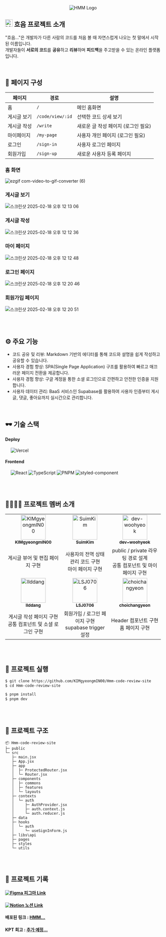<div align="center">
  <img src="https://github.com/user-attachments/assets/f5c679b0-49d7-4a62-9762-e745bc6f4b85" alt="HMM Logo" />
</div>

## <img width="24px" src="https://github.com/user-attachments/assets/9804ceee-d162-4f0e-b2cb-d5b1e32430f0" alt="HMM Logo" /> 흐음 프로젝트 소개

"흐음..."은 개발자가 다른 사람의 코드를 처음 볼 때 자연스럽게 나오는 첫 말에서 시작된 이름입니다. <br/>
개발자들이 **서로의 코드**를 **공유**하고 **리뷰**하며 **피드백**을 주고받을 수 있는 온라인 플랫폼입니다.

<br/>

## 📑 페이지 구성
| 페이지 | 경로 | 설명 |
| --- | --- | --- |
| 홈 | `/` | 메인 홈화면 |
| 게시글 보기 | `/code/view/:id` | 선택한 코드 상세 보기 |
| 게시글 작성 | `/write` | 새로운 글 작성 페이지 (로그인 필요) |
| 마이페이지 | `/my-page` | 사용자 개인 페이지 (로그인 필요) |
| 로그인 | `/sign-in` | 사용자 로그인 페이지 |
| 회원가입 | `/sign-up` | 새로운 사용자 등록 페이지 |

### 홈 화면
![ezgif com-video-to-gif-converter (6)](https://github.com/user-attachments/assets/a1799232-f51d-4d7c-bade-162485276624)

### 게시글 보기
![스크린샷 2025-02-18 오후 12 13 06](https://github.com/user-attachments/assets/6df81a84-eeb4-4727-8c59-62f50ff25998)

### 게시글 작성
![스크린샷 2025-02-18 오후 12 12 36](https://github.com/user-attachments/assets/dc20ebeb-82e2-4c6f-bb3f-af8ba1ab451f)

### 마이 페이지
![스크린샷 2025-02-18 오후 12 12 48](https://github.com/user-attachments/assets/cbfecb6d-4884-4e83-9e39-46fe7f5274cd)

### 로그인 페이지
![스크린샷 2025-02-18 오후 12 20 46](https://github.com/user-attachments/assets/3f10812b-84dc-43e5-af2e-be3ab32d92f4)

### 회원가입 페이지
![스크린샷 2025-02-18 오후 12 20 51](https://github.com/user-attachments/assets/c2386e26-cbd9-47be-a555-bd95a86b4652)


<br/>
<br/>

## ⚙ 주요 기능

- 코드 공유 및 리뷰: Markdown 기반의 에디터를 통해 코드와 설명을 쉽게 작성하고 공유할 수 있습니다.
- 사용자 경험 향상: SPA(Single Page Application) 구조를 활용하여 빠르고 매끄러운 페이지 전환을 제공합니다.
- 사용자 경험 향상: 구글 계정을 통한 소셜 로그인으로 간편하고 안전한 인증을 지원합니다.
- 사용자 데이터 관리: BaaS 서비스인 Supabase를 활용하여 사용자 인증부터 게시글, 댓글, 좋아요까지 실시간으로 관리합니다.

<br/>

## 🕶️ 기술 스택

#### **Deploy** <br/>

&emsp; <img src="https://img.shields.io/badge/Vercel-000000?style=for-the-badge&logo=vercel&logoColor=white" alt="Vercel"/>

#### **Frontend** <br/>

&emsp; <img src="https://img.shields.io/badge/React_18.3.1-087ea4?style=for-the-badge&logo=React&logoColor=white" alt="React"/> <img src="https://img.shields.io/badge/JavaScript-F7DF1E.svg?style=for-the-badge&logo=JavaScript&logoColor=000" alt="TypeScript"/> <img src="https://img.shields.io/badge/pnpm_10.3.0-F69220?style=for-the-badge&logo=pnpm&logoColor=fff" alt="PNPM" /> <img src="https://img.shields.io/badge/Styled_Components-DB7093?style=for-the-badge&logo=styled-components&logoColor=white" alt="styled-component"/>

<br/>
<br/>

## 👩‍👩‍👧‍👧 프로젝트 멤버 소개

<table>
  <tbody>
    <tr>
      <td width="300px" align="center">
        <a href="https://github.com/KIMgyeongmIN00">
        <img src="https://github.com/KIMgyeongmIN00.png" width="80" alt="KIMgyeongmIN00"/>
        <br />
        <sub><b>KIMgyeongmIN00</b></sub>
        </a>
        <br />
      </td>
      <td width="300px" align="center">
        <a href="https://github.com/SuimKim">
        <img src="https://github.com/SuimKim.png" width="80" alt="SuimKim"/>
        <br />
        <sub><b>SuimKim</b></sub>
        </a>
        <br />
      </td>
      <td width="300px" align="center">
        <a href="https://github.com/dev-woohyeok">
        <img src="https://github.com/dev-woohyeok.png" width="80" alt="dev-woohyeok"/>
        <br />
        <sub><b>dev-woohyeok</b></sub>
        </a>
        <br />
      </td>
    </tr>
    <tr>
      <td align="center">
        게시글 뷰어 및 편집 페이지 구현 <br/>
      </td>
      <td align="center">
        사용자의 전역 상태 관리 코드 구현 <br/>
        마이 페이지 구현 <br/>
      </td>
      <td align="center">
        public / private 라우팅 경로 설계 <br/>
        공통 컴포넌트 및 마이 페이지 구현 <br/>
      </td>
    </tr>
    <tr>
      <td align="center">
        <a href="https://github.com/llddang">
        <img src="https://github.com/llddang.png" width="80" alt="llddang"/>
        <br />
        <sub><b>llddang</b></sub>
        </a>
        <br />
      </td>
      <td align="center">
        <a href="https://github.com/LSJ0706">
        <img src="https://github.com/LSJ0706.png" width="80" alt="LSJ0706"/>
        <br />
        <sub><b>LSJ0706</b></sub>
        </a>
        <br />
      </td>
      <td align="center">
        <a href="https://github.com/choichangyeon">
        <img src="https://github.com/choichangyeon.png" width="80" alt="choichangyeon"/>
        <br />
        <sub><b>choichangyeon</b></sub>
        </a>
        <br />
      </td>
    </tr>
    <tr>
      <td align="center">
        게시글 작성 페이지 구현 <br/>
        공통 컴포넌트 및 소셜 로그인 구현 <br/>
      </td>
      <td align="center">
        회원가입 / 로그인 페이지 구현 <br/>
        supabase trigger 설정 <br/>
      </td>
      <td align="center">
        Header 컴포넌트 구현 <br/>
        홈 페이지 구현 <br/>
      </td>
    </tr>
  </tbody>
</table>

<br/>
<br/>

## 📍 프로젝트 실행
```sh
$ git clone https://github.com/KIMgyeongmIN00/Hmm-code-review-site
$ cd Hmm-code-review-site

$ pnpm install
$ pnpm dev
```

<br/>
<br/>

## 📁 프로젝트 구조
```
📦 Hmm-code-review-site
├─ public
└─ src
   ├─ main.jsx
   ├─ App.jsx
   ├─ app
   │  ├─ ProtectedRouter.jsx
   │  └─ Router.jsx
   ├─ components
   │  ├─ commons
   │  ├─ features
   │  └─ layouts
   ├─ contexts
   │  └─ auth
   │     ├─ AuthProvider.jsx
   │     ├─ auth.context.js
   │     └─ auth.reducer.js
   ├─ data
   ├─ hooks
   │  └─ auth
   │     └─ useSignInForm.js
   ├─ libs\api
   ├─ pages
   ├─ styles
   └─ utils
```

<br />
<br/>

## 📃 프로젝트 기록

#### [<img src="https://img.shields.io/badge/Figma-F24E1E?style=for-the-badge&logo=figma&logoColor=white" alt="Figma" /> 피그마 Link](https://www.figma.com/design/rW5I2sDtCNNy4hdCD8zy5C/%ED%9D%90%EC%9D%8C-%ED%94%84%EB%A1%9C%EC%A0%9D%ED%8A%B8-(%EC%BD%94%EB%93%9C-%EB%A6%AC%EB%B7%B0-%ED%94%8C%EB%9E%AB%ED%8F%BC)?node-id=0-1&p=f&t=PBg0of6CNe1IEEsa-0)
#### [<img src="https://img.shields.io/badge/Notion-000000?style=for-the-badge&logo=notion&logoColor=white" alt="Notion" /> 노션 Link](https://teamsparta.notion.site/2-_-I-1802dc3ef5148132be2cd3ab726d5384)
#### 배포된 링크 : [HMM...](https://www.hmm-code.shop/)
#### KPT 회고 : [추가 예정...]()
